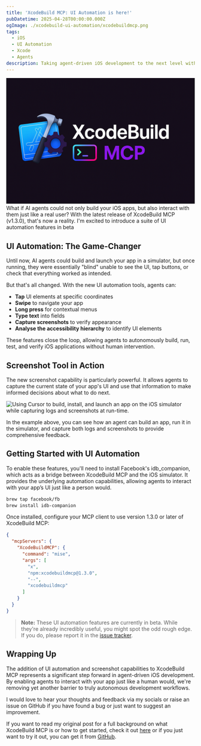 ```yaml
---
title: 'XcodeBuild MCP: UI Automation is here!'
pubDatetime: 2025-04-28T00:00:00.000Z
ogImage: ./xcodebuild-ui-automation/xcodebuildmcp.png
tags:
  - iOS
  - UI Automation
  - Xcode
  - Agents
description: Taking agent-driven iOS development to the next level with UI Automation
---
```

![XcodeBuild MCP: UI Automation is here!](./xcodebuild-ui-automation/xcodebuildmcp.png)
What if AI agents could not only build your iOS apps, but also interact with them just like a real user? With the latest release of XcodeBuild MCP (v1.3.0), that's now a reality. I'm excited to introduce a suite of UI automation features in beta

## UI Automation: The Game-Changer

Until now, AI agents could build and launch your app in a simulator, but once running, they were essentially "blind" unable to see the UI, tap buttons, or check that everything worked as intended.

But that's all changed. With the new UI automation tools, agents can:

- **Tap** UI elements at specific coordinates
- **Swipe** to navigate your app
- **Long press** for contextual menus
- **Type text** into fields
- **Capture screenshots** to verify appearance
- **Analyse the accessibility hierarchy** to identify UI elements

These features close the loop, allowing agents to autonomously build, run, test, and verify iOS applications without human intervention.

## Screenshot Tool in Action

The new screenshot capability is particularly powerful. It allows agents to capture the current state of your app's UI and use that information to make informed decisions about what to do next.

![Using Cursor to build, install, and launch an app on the iOS simulator while capturing logs and screenshots at run-time.](https://github.com/user-attachments/assets/17300a18-f47a-428a-aad3-dc094859c1b2)

In the example above, you can see how an agent can build an app, run it in the simulator, and capture both logs and screenshots to provide comprehensive feedback.

## Getting Started with UI Automation

To enable these features, you'll need to install Facebook's idb_companion, which acts as a bridge between XcodeBuild MCP and the iOS simulator. It provides the underlying automation capabilities, allowing agents to interact with your app’s UI just like a person would.

```bash
brew tap facebook/fb
brew install idb-companion
```
Once installed, configure your MCP client to use version 1.3.0 or later of XcodeBuild MCP:

```json
{
  "mcpServers": {
    "XcodeBuildMCP": {
      "command": "mise",
      "args": [
        "x",
        "npm:xcodebuildmcp@1.3.0",
        "--",
        "xcodebuildmcp"
      ]
    }
  }
}
```
> **Note:** These UI automation features are currently in beta. While they're already incredibly useful, you might spot the odd rough edge. If you do, please report it in the [issue tracker](https://github.com/cameroncooke/XcodeBuildMCP/issues).

## Wrapping Up

The addition of UI automation and screenshot capabilities to XcodeBuild MCP represents a significant step forward in agent-driven iOS development. By enabling agents to interact with your app just like a human would, we're removing yet another barrier to truly autonomous development workflows.

I would love to hear your thoughts and feedback via my socials or raise an issue on GitHub if you have found a bug or just want to suggest an improvement.

If you want to read my original post for a full background on what XcodeBuild MCP is or how to get started, check it out [here](/blog/xcodebuild-mcp/) or if you just want to try it out, you can get it from [GitHub](https://github.com/cameroncooke/XcodeBuildMCP).
